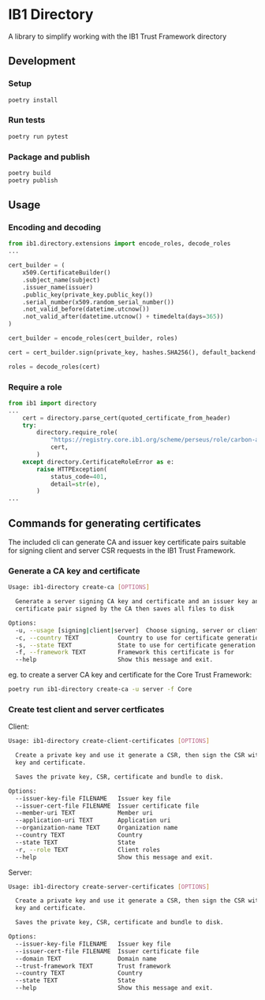# IB1 Directory

A library to simplify working with the IB1 Trust Framework directory

## Development

### Setup

```bash
poetry install
```

### Run tests

```bash
poetry run pytest
```

### Package and publish

```bash
poetry build
poetry publish
```

## Usage

### Encoding and decoding

```python
from ib1.directory.extensions import encode_roles, decode_roles
...

cert_builder = (
    x509.CertificateBuilder()
    .subject_name(subject)
    .issuer_name(issuer)
    .public_key(private_key.public_key())
    .serial_number(x509.random_serial_number())
    .not_valid_before(datetime.utcnow())
    .not_valid_after(datetime.utcnow() + timedelta(days=365))
)

cert_builder = encode_roles(cert_builder, roles)

cert = cert_builder.sign(private_key, hashes.SHA256(), default_backend())

roles = decode_roles(cert)
```

### Require a role

```python
from ib1 import directory
...
    cert = directory.parse_cert(quoted_certificate_from_header)
    try:
        directory.require_role(
            "https://registry.core.ib1.org/scheme/perseus/role/carbon-accounting",
            cert,
        )
    except directory.CertificateRoleError as e:
        raise HTTPException(
            status_code=401,
            detail=str(e),
        )
...
```

## Commands for generating certificates

The included cli can generate CA and issuer key certificate pairs suitable for signing client and server CSR requests in the IB1 Trust Framework.

### Generate a CA key and certificate

```bash
Usage: ib1-directory create-ca [OPTIONS]

  Generate a server signing CA key and certificate and an issuer key and
  certificate pair signed by the CA then saves all files to disk

Options:
  -u, --usage [signing|client|server]  Choose signing, server or client CA
  -c, --country TEXT           Country to use for certificate generation
  -s, --state TEXT             State to use for certificate generation
  -f, --framework TEXT         Framework this certificate is for
  --help                       Show this message and exit.
```

eg. to create a server CA key and certificate for the Core Trust Framework:

```bash
poetry run ib1-directory create-ca -u server -f Core
```

### Create test client and server certficates

Client:

```bash
Usage: ib1-directory create-client-certificates [OPTIONS]

  Create a private key and use it generate a CSR, then sign the CSR with a CA
  key and certificate.

  Saves the private key, CSR, certificate and bundle to disk.

Options:
  --issuer-key-file FILENAME   Issuer key file
  --issuer-cert-file FILENAME  Issuer certificate file
  --member-uri TEXT            Member uri
  --application-uri TEXT       Application uri
  --organization-name TEXT     Organization name
  --country TEXT               Country
  --state TEXT                 State
  -r, --role TEXT              Client roles
  --help                       Show this message and exit.
```

Server:

```bash
Usage: ib1-directory create-server-certificates [OPTIONS]

  Create a private key and use it generate a CSR, then sign the CSR with a CA
  key and certificate.

  Saves the private key, CSR, certificate and bundle to disk.

Options:
  --issuer-key-file FILENAME   Issuer key file
  --issuer-cert-file FILENAME  Issuer certificate file
  --domain TEXT                Domain name
  --trust-framework TEXT       Trust framework
  --country TEXT               Country
  --state TEXT                 State
  --help                       Show this message and exit.
```

